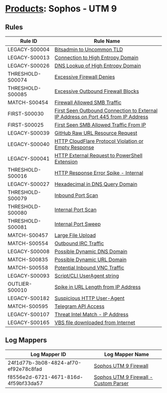 # [Products](README.md): Sophos - UTM 9

## Rules

|Rule ID|Rule Name|
|----|----|
|LEGACY-S00004|[Bitsadmin to Uncommon TLD](../rules/LEGACY-S00004.md)|
|LEGACY-S00013|[Connection to High Entropy Domain](../rules/LEGACY-S00013.md)|
|LEGACY-S00026|[DNS Lookup of High Entropy Domain](../rules/LEGACY-S00026.md)|
|THRESHOLD-S00074|[Excessive Firewall Denies](../rules/THRESHOLD-S00074.md)|
|THRESHOLD-S00085|[Excessive Outbound Firewall Blocks](../rules/THRESHOLD-S00085.md)|
|MATCH-S00454|[Firewall Allowed SMB Traffic](../rules/MATCH-S00454.md)|
|FIRST-S00030|[First Seen Outbound Connection to External IP Address on Port 445 from IP Address](../rules/FIRST-S00030.md)|
|FIRST-S00025|[First Seen SMB Allowed Traffic From IP](../rules/FIRST-S00025.md)|
|LEGACY-S00039|[GitHub Raw URL Resource Request](../rules/LEGACY-S00039.md)|
|LEGACY-S00040|[HTTP CloudFlare Protocol Violation or Empty Response](../rules/LEGACY-S00040.md)|
|LEGACY-S00041|[HTTP External Request to PowerShell Extension](../rules/LEGACY-S00041.md)|
|THRESHOLD-S00016|[HTTP Response Error Spike - Internal](../rules/THRESHOLD-S00016.md)|
|LEGACY-S00027|[Hexadecimal in DNS Query Domain](../rules/LEGACY-S00027.md)|
|THRESHOLD-S00079|[Inbound Port Scan](../rules/THRESHOLD-S00079.md)|
|THRESHOLD-S00080|[Internal Port Scan](../rules/THRESHOLD-S00080.md)|
|THRESHOLD-S00081|[Internal Port Sweep](../rules/THRESHOLD-S00081.md)|
|MATCH-S00457|[Large File Upload](../rules/MATCH-S00457.md)|
|MATCH-S00554|[Outbound IRC Traffic](../rules/MATCH-S00554.md)|
|LEGACY-S00008|[Possible Dynamic DNS Domain](../rules/LEGACY-S00008.md)|
|MATCH-S00835|[Possible Dynamic URL Domain](../rules/MATCH-S00835.md)|
|MATCH-S00558|[Potential Inbound VNC Traffic](../rules/MATCH-S00558.md)|
|LEGACY-S00093|[Script/CLI UserAgent string](../rules/LEGACY-S00093.md)|
|OUTLIER-S00010|[Spike in URL Length from IP Address](../rules/OUTLIER-S00010.md)|
|LEGACY-S00182|[Suspicious HTTP User-Agent](../rules/LEGACY-S00182.md)|
|MATCH-S00595|[Telegram API Access](../rules/MATCH-S00595.md)|
|LEGACY-S00107|[Threat Intel Match - IP Address](../rules/LEGACY-S00107.md)|
|LEGACY-S00165|[VBS file downloaded from Internet](../rules/LEGACY-S00165.md)|


## Log Mappers

|Log Mapper ID|Log Mapper Name|
|----|----|
|24f1d77b-3b08-4824-af70-ef92e78c8fad|[Sophos UTM 9 Firewall](../mappings/24f1d77b-3b08-4824-af70-ef92e78c8fad.md)|
|f8556e2d-6721-4671-816d-4f59bf33da57|[Sophos UTM 9 Firewall - Custom Parser](../mappings/f8556e2d-6721-4671-816d-4f59bf33da57.md)|


